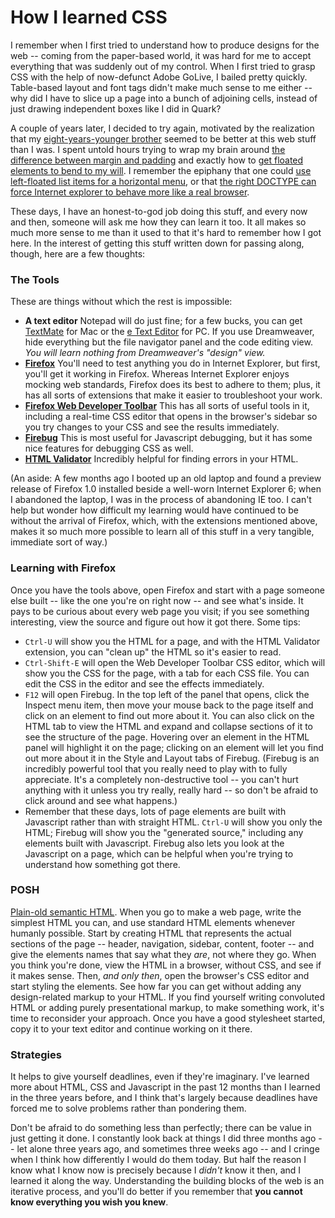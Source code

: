 # How I learned CSS

I remember when I first tried to understand how to produce designs for the web -- coming from the paper-based world, it was hard for me to accept everything that was suddenly out of my control. When I first tried to grasp CSS with the help of now-defunct Adobe GoLive, I bailed pretty quickly. Table-based layout and font tags didn't make much sense to me either -- why did I have to slice up a page into a bunch of adjoining cells, instead of just drawing independent boxes like I did in Quark?

A couple of years later, I decided to try again, motivated by the realization that my <a href="http://gmurphey.com/">eight-years-younger brother</a> seemed to be better at this web stuff than I was. I spent untold hours trying to wrap my brain around <a href="http://www.sustainablewebdesign.com/resources/601/">the difference between margin and padding</a> and exactly how to <a href="http://css.maxdesign.com.au/floatutorial/">get floated elements to bend to my will</a>. I remember the epiphany that one could <a href="http://www.sovavsiti.cz/css/horizontal_menu.html">use left-floated list items for a horizontal menu</a>, or that <a href="http://www.netmechanic.com/news/vol4/html_no22.htm">the right DOCTYPE can force Internet explorer to behave more like a real browser</a>.

These days, I have an honest-to-god job doing this stuff, and every now and then, someone will ask me how they can learn it too. It all makes so much more sense to me than it used to that it's hard to remember how I got here. In the interest of getting this stuff written down for passing along, though, here are a few thoughts:

<h3>The Tools</h3>
These are things without which the rest is impossible:
<ul>
<li>
<strong>A text editor</strong> Notepad will do just fine; for a few bucks, you can get <a href="http://macromates.com/">TextMate</a> for Mac or the <a href="http://www.e-texteditor.com/">e Text Editor</a> for PC. If you use Dreamweaver, hide everything but the file navigator panel and the code editing view. <em>You will learn nothing from Dreamweaver's "design" view.</em>
</li>
<li>
<strong><a href="http://www.mozilla.com/en-US/firefox/">Firefox</a></strong> You'll need to test anything you do in Internet Explorer, but first, you'll get it working in Firefox. Whereas Internet Explorer enjoys mocking web standards, Firefox does its best to adhere to them; plus, it has all sorts of extensions that make it easier to troubleshoot your work.</li>
<li>
<strong><a href="https://addons.mozilla.org/en-US/firefox/addon/60">Firefox Web Developer Toolbar</a></strong> This has all sorts of useful tools in it, including a real-time CSS editor that opens in the browser's sidebar so you try changes to your CSS and see the results immediately.</li>
<li>
<strong><a href="https://addons.mozilla.org/en-US/firefox/addon/1843">Firebug</a></strong> This is most useful for Javascript debugging, but it has some nice features for debugging CSS as well.</li>
<li>
<strong><a href="http://users.skynet.be/mgueury/mozilla/">HTML Validator</a></strong> Incredibly helpful for finding errors in your HTML.</li>
</ul>

(An aside: A few months ago I booted up an old laptop and found a preview release of Firefox 1.0 installed beside a well-worn Internet Explorer 6; when I abandoned the laptop, I was in the process of abandoning IE too. I can't help but wonder how difficult my learning would have continued to be without the arrival of Firefox, which, with the extensions mentioned above, makes it so much more possible to learn all of this stuff in a very tangible, immediate sort of way.)

<h3>Learning with Firefox</h3>
Once you have the tools above, open Firefox and start with a page someone else built -- like the one you're on right now -- and see what's inside. It pays to be curious about every web page you visit; if you see something interesting, view the source and figure out how it got there. Some tips:

<ul>
<li>
<code>Ctrl-U</code> will show you the HTML for a page, and with the HTML Validator extension, you can "clean up" the HTML so it's easier to read.</li>
<li>
<code>Ctrl-Shift-E</code> will open the Web Developer Toolbar CSS editor, which will show you the CSS for the page, with a tab for each CSS file. You can edit the CSS in the editor and see the effects immediately.</li>
<li>
<code>F12</code> will open Firebug. In the top left of the panel that opens, click the Inspect menu item, then move your mouse back to the page itself and click on an element to find out more about it. You can also click on the HTML tab to view the HTML and expand and collapse sections of it to see the structure of the page. Hovering over an element in the HTML panel will highlight it on the page; clicking on an element will let you find out more about it in the Style and Layout tabs of Firebug. (Firebug is an incredibly powerful tool that you really need to play with to fully appreciate. It's a completely non-destructive tool -- you can't hurt anything with it unless you try really, really hard -- so don't be afraid to click around and see what happens.)</li>
<li>Remember that these days, lots of page elements are built with Javascript rather than with straight HTML. <code>Ctrl-U</code> will show you only the HTML; Firebug will show you the "generated source," including any elements built with Javascript. Firebug also lets you look at the Javascript on a page, which can be helpful when you're trying to understand how something got there.
</li>
</ul>

<h3>POSH</h3>
<a href="http://www.456bereastreet.com/archive/200711/posh_plain_old_semantic_html/">Plain-old semantic HTML</a>. When you go to make a web page, write the simplest HTML you can, and use standard HTML elements whenever humanly possible. Start by creating HTML that represents the actual sections of the page -- header, navigation, sidebar, content, footer -- and give the elements names that say what they <em>are</em>, not where they go. When you think you're done, view the HTML in a browser, without CSS, and see if it makes sense. Then, <em>and only then</em>, open the browser's CSS editor and start styling the elements. See how far you can get without adding any design-related markup to your HTML. If you find yourself writing convoluted HTML or adding purely presentational markup, to make something work, it's time to reconsider your approach. Once you have a good stylesheet started, copy it to your text editor and continue working on it there.

<h3>Strategies</h3>
It helps to give yourself deadlines, even if they're imaginary. I've learned more about HTML, CSS and Javascript in the past 12 months than I learned in the three years before, and I think that's largely because deadlines have forced me to solve problems rather than pondering them.

Don't be afraid to do something less than perfectly; there can be value in just getting it done. I constantly look back at things I did three months ago -- let alone three years ago, and sometimes three weeks ago -- and I cringe when I think how differently I would do them today. But half the reason I know what I know now is precisely because I <em>didn't</em> know it then, and I learned it along the way. Understanding the building blocks of the web is an iterative process, and you'll do better if you remember that <strong>you cannot know everything you wish you knew</strong>.

